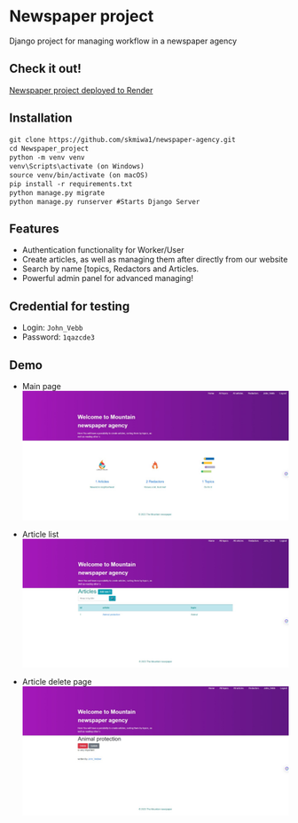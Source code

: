 # Newspaper project

Django project for managing workflow in a newspaper agency

## Check it out!
[Newspaper project deployed to Render](https://newspaper-agence.onrender.com/)

## Installation

```shell
git clone https://github.com/skmiwa1/newspaper-agency.git
cd Newspaper_project
python -m venv venv
venv\Scripts\activate (on Windows)
source venv/bin/activate (on macOS)
pip install -r requirements.txt
python manage.py migrate
python manage.py runserver #Starts Django Server
```

## Features

* Authentication functionality for Worker/User
* Create articles, as well as managing them after directly from our website
* Search by name [topics, Redactors and Articles.
* Powerful admin panel for advanced managing!

## Credential for testing
  - Login: `John_Vebb`
  - Password: `1qazcde3`

## Demo
* Main page
![Website interface](readme_pics/home_page.jpg)

* Article list
![Article list page](readme_pics/article_list_page.jpg)

* Article delete page
![delete page](readme_pics/delete_article_page.jpg)
